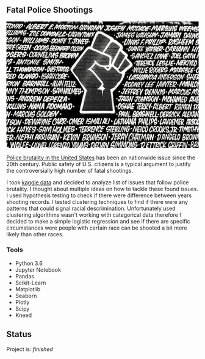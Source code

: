 ## Fatal Police Shootings

<img src="https://github.com/GQ21/Data-Science-Projects/blob/main/Police_Shootings/img_shootings.jpg" align="centre">


[Police brutality in the United States](https://en.wikipedia.org/wiki/Police_brutality_in_the_United_States) has been an nationwide issue since the 20th century. Public safety of U.S. citizens is a typical argument to justify the controversially high number of fatal shootings.

I took [kaggle data](https://www.kaggle.com/washingtonpost/police-shootings)  and decided to analyze list of issues that follow police brutality. I thought about  multiple ideas on how to tackle these found issues. I used hypothesis testing to check if there were difference between years shooting records. I tested clustering techniques to find if there were any patterns that could signal racial descrimination. Unfortunately used clustering algorithms wasn't working with categorical data therefore I decided to make a simple logistic regression and see if there are specific circumstances were people with certain race can be shooted a bit more likely than other races.


### Tools
*   Python 3.6 
*   Jupyter Notebook 
*   Pandas
*   Scikit-Learn
*   Matplotlib
*   Seaborn
*   Plotly
*   Scipy
*   Kneed

## Status
Project is: _finished_
